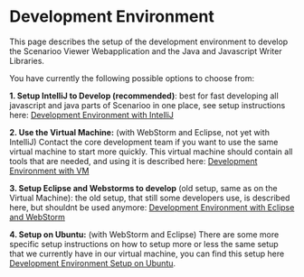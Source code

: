 # Development Environment

This page describes the setup of the development environment to develop the Scenarioo Viewer Webapplication and the Java and Javascript Writer Libraries.
 
 You have currently the following possible options to choose from:

**1. Setup IntelliJ to Develop (recommended)**: best for fast developing all javascript and java parts of Scenarioo in one place, see setup instructions here: [Development Environment with IntelliJ](Development-Environment-with-IntelliJ.md)

**2. Use the Virtual Machine:** (with WebStorm and Eclipse, not yet with IntelliJ) Contact the core development team if you want to use the same virtual machine to start more quickly. This virtual machine should contain all tools that are needed, and using it is described here: [Development Environment with VM](Development-Environment-with-VM.md)

**3. Setup Eclipse and Webstorms to develop** (old setup, same as on the Virtual Machine): the old setup, that still some developers use, is described here, but shouldnt be used anymore: [Development Environment with Eclipse and WebStorm](Development-Environment-with-Eclipse-And-WebStorm.md)

**4. Setup on Ubuntu:** (with WebStorm and Eclipse) There are some more specific setup instructions on how to setup more or less the same setup that we currently have in our virtual machine, you can find this setup here [Development Environment Setup on Ubuntu](Development-Environment-Setup-on-Ubuntu.md).
